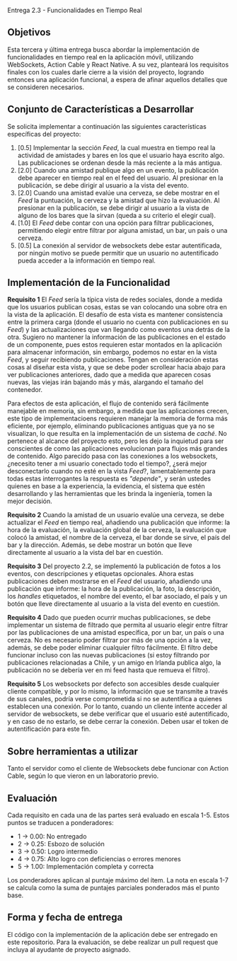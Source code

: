 Entrega 2.3 - Funcionalidades en Tiempo Real

## Objetivos

Esta tercera y última entrega busca abordar la implementación de funcionalidades en tiempo real en la aplicación móvil, utilizando WebSockets, Action Cable y React Native. A su vez, planteará los requisitos finales con los cuales darle cierre a la visión del proyecto, logrando entonces una aplicación funcional, a espera de afinar aquellos detalles que se consideren necesarios.

## Conjunto de Características a Desarrollar

Se solicita implementar a continuación las siguientes características específicas del proyecto:

1. [0.5] Implementar la sección _Feed_, la cual muestra en tiempo real la actividad de amistades y bares en los que el usuario haya escrito algo. Las publicaciones se ordenan desde la más reciente a la más antigua.
2. [2.0] Cuando una amistad publique algo en un evento, la publicación debe aparecer en tiempo real en el feed del usuario. Al presionar en la publicación, se debe dirigir al usuario a la vista del evento.
3. [2.0] Cuando una amistad evalúe una cerveza, se debe mostrar en el _Feed_ la puntuación, la cerveza y la amistad que hizo la evaluación. Al presionar en la publicación, se debe dirigir al usuario a la vista de alguno de los bares que la sirvan (queda a su criterio el elegir cual).
4. [1.0] El _Feed_ debe contar con una opción para filtrar publicaciones, permitiendo elegir entre filtrar por alguna amistad, un bar, un país o una cerveza.
5. [0.5] La conexión al servidor de websockets debe estar autentificada, por ningún motivo se puede permitir que un usuario no autentificado pueda acceder a la información en tiempo real.

## Implementación de la Funcionalidad

**Requisito 1**
El _Feed_ sería la típica vista de redes sociales, donde a medida que los usuarios publican cosas, estas se van colocando una sobre otra en la vista de la aplicación. El desafío de esta vista es mantener consistencia entre la primera carga (donde el usuario no cuenta con publicaciones en su _Feed_) y las actualizaciones que van llegando como eventos una detrás de la otra. Sugiero no mantener la información de las publicaciones en el estado de un componente, pues estos requieren estar montados en la aplicación para almacenar información, sin embargo, podemos no estar en la vista _Feed_, y seguir recibiendo publicaciones. Tengan en consideración estas cosas al diseñar esta vista, y que se debe poder scrollear hacia abajo para ver publicaciones anteriores, dado que a medida que aparecen cosas nuevas, las viejas irán bajando más y más, alargando el tamaño del contenedor.

Para efectos de esta aplicación, el flujo de contenido será fácilmente manejable en memoria, sin embargo, a medida que las aplicaciones crecen, este tipo de implementacioens requieren manejar la memoria de forma más eficiente, por ejemplo, eliminando publicaciones antiguas que ya no se visualizan, lo que resulta en la implementación de un sistema de _caché_. No pertenece al alcance del proyecto esto, pero les dejo la inquietud para ser conscientes de como las aplicaciones evolucionan para flujos más grandes de contenido. Algo parecido pasa con las conexiones a los websockets, ¿necesito tener a mi usuario conectado todo el tiempo?, ¿será mejor desconectarlo cuando no esté en la vista _Feed_?, lamentablemente para todas estas interrogantes la respuesta es _"depende"_, y serán ustedes quienes en base a la experiencia, la evidencia, el sistema que estén desarrollando y las herramientas que les brinda la ingeniería, tomen la mejor decisión.

**Requisito 2**
Cuando la amistad de un usuario evalúe una cerveza, se debe actualizar el _Feed_ en tiempo real, añadiendo una publicación que informe: la hora de la evaluación, la evaluación global de la cerveza, la evaluación que colocó la amistad, el nombre de la cerveza, el bar donde se sirve, el país del bar y la dirección. Además, se debe mostrar un botón que lleve directamente al usuario a la vista del bar en cuestión.

**Requisito 3**
Del proyecto 2.2, se implementó la publicación de fotos a los eventos, con descripciones y etiquetas opcionales. Ahora estas publicaciones deben mostrarse en el _Feed_ del usuario, añadiendo una publicación que informe: la hora de la publicación, la foto, la descripción, los _handles_ etiquetados, el nombre del evento, el bar asociado, el país y un botón que lleve directamente al usuario a la vista del evento en cuestión.

**Requisito 4**
Dado que pueden ocurrir muchas publicaciones, se debe implementar un sistema de filtrado que permita al usuario elegir entre filtrar por las publicaciones de una amistad específica, por un bar, un país o una cerveza. No es necesario poder filtrar por más de una opción a la vez, además, se debe poder eliminar cualquier filtro fácilmente. El filtro debe funcionar incluso con las nuevas publicaciones (si estoy filtrando por publicaciones relacionadas a Chile, y un amigo en Irlanda publica algo, la publicación no se debería ver en mi feed hasta que remueva el filtro).

**Requisito 5**
Los websockets por defecto son accesibles desde cualquier cliente compatible, y por lo mismo, la información que se transmite a través de sus canales, podría verse comprometida si no se autentifica a quienes establecen una conexión. Por lo tanto, cuando un cliente intente acceder al servidor de websockets, se debe verificar que el usuario esté autentificado, y en caso de no estarlo, se debe cerrar la conexión. Deben usar el token de autentificación para este fin.

## Sobre herramientas a utilizar

Tanto el servidor como el cliente de Websockets debe funcionar con Action Cable, según lo que vieron en un laboratorio previo.

## Evaluación

Cada requisito en cada una de las partes será evaluado en escala 1-5. Estos puntos se traducen a ponderadores:

- 1 -> 0.00: No entregado
- 2 -> 0.25: Esbozo de solución
- 3 -> 0.50: Logro intermedio
- 4 -> 0.75: Alto logro con deficiencias o errores menores
- 5 -> 1.00: Implementación completa y correcta

Los ponderadores aplican al puntaje máximo del ítem. La nota en escala 1-7 se calcula como la suma de puntajes parciales ponderados más el punto base.

## Forma y fecha de entrega

El código con la implementación de la aplicación debe ser entregado en este repositorio. Para la evaluación, se debe realizar un pull request que incluya al ayudante de proyecto asignado.
